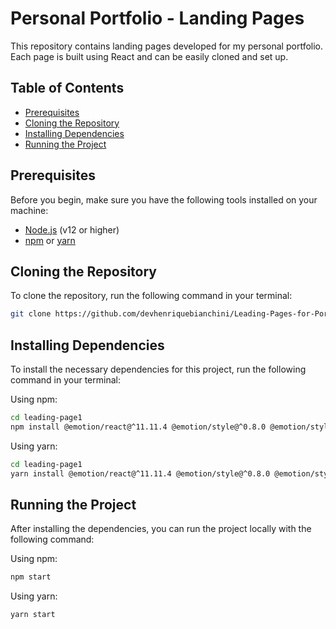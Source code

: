 # Personal Portfolio - Landing Pages

This repository contains landing pages developed for my personal portfolio. Each page is built using React and can be easily cloned and set up.

## Table of Contents

- [Prerequisites](#prerequisites)
- [Cloning the Repository](#cloning-the-repository)
- [Installing Dependencies](#installing-dependencies)
- [Running the Project](#running-the-project)

## Prerequisites

Before you begin, make sure you have the following tools installed on your machine:

- [Node.js](https://nodejs.org/) (v12 or higher)
- [npm](https://www.npmjs.com/) or [yarn](https://yarnpkg.com/)

## Cloning the Repository

To clone the repository, run the following command in your terminal:

```bash
git clone https://github.com/devhenriquebianchini/Leading-Pages-for-Portfolio.git
```
## Installing Dependencies

To install the necessary dependencies for this project, run the following command in your terminal:

Using npm:

```bash
cd leading-page1
npm install @emotion/react@^11.11.4 @emotion/style@^0.8.0 @emotion/styled@^11.11.5 @mui/icons-material@^5.16.4 @mui/material@^5.16.4 @testing-library/jest-dom@^5.17.0 @testing-library/react@^13.4.0 @testing-library/user-event@^13.5.0 react@^18.3.1 react-dom@^18.3.1 react-router-dom@^6.25.1 react-scripts@5.0.1 web-vitals@^2.1.4
```

Using yarn:

```bash
cd leading-page1
yarn install @emotion/react@^11.11.4 @emotion/style@^0.8.0 @emotion/styled@^11.11.5 @mui/icons-material@^5.16.4 @mui/material@^5.16.4 @testing-library/jest-dom@^5.17.0 @testing-library/react@^13.4.0 @testing-library/user-event@^13.5.0 react@^18.3.1 react-dom@^18.3.1 react-router-dom@^6.25.1 react-scripts@5.0.1 web-vitals@^2.1.4
```

## Running the Project

After installing the dependencies, you can run the project locally with the following command:

Using npm:

```bash
npm start
```

Using yarn:

```bash
yarn start
```
